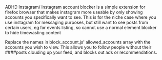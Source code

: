 ADHD Instagram/ Instagram account blocker is a simple extension for firefox browser that makes instagram more useable by only showing accounts you specifically want to see.
This is for the niche case where you use instagram for messaging purposes, but still want to see posts from certain users, eg for events listing, so cannot use a normal element blocker to hide timewasting content

Replace the names in block_account.js' allowed_accounts array with the accounts you wish to view.
This allows you to follow people without their ####posts clouding up your feed, and blocks out ads or recommendations.